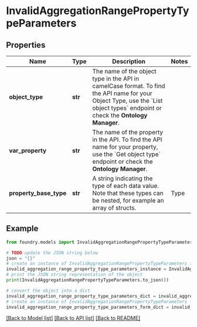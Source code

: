 # InvalidAggregationRangePropertyTypeParameters

## Properties

Name | Type | Description | Notes
------------ | ------------- | ------------- | -------------
**object_type** | **str** | The name of the object type in the API in camelCase format. To find the API name for your Object Type, use the \`List object types\` endpoint or check the **Ontology Manager**.  |
**var_property** | **str** | The name of the property in the API. To find the API name for your property, use the \`Get object type\` endpoint or check the **Ontology Manager**.  |
**property_base_type** | **str** | A string indicating the type of each data value. Note that these types can be nested, for example an array of structs.  | Type                | JSON value                                                                                                        | |---------------------|-------------------------------------------------------------------------------------------------------------------| | Array               | \`Array\<T>\`, where \`T\` is the type of the array elements, e.g. \`Array\<String>\`.                                    | | Attachment          | \`Attachment\`                                                                                                      | | Boolean             | \`Boolean\`                                                                                                         | | Byte                | \`Byte\`                                                                                                            | | Date                | \`LocalDate\`                                                                                                       | | Decimal             | \`Decimal\`                                                                                                         | | Double              | \`Double\`                                                                                                          | | Float               | \`Float\`                                                                                                           | | Integer             | \`Integer\`                                                                                                         | | Long                | \`Long\`                                                                                                            | | OntologyObject      | \`OntologyObject\<T>\` where \`T\` is the API name of the referenced object type.                                      | | Short               | \`Short\`                                                                                                           | | String              | \`String\`                                                                                                          | | Struct              | \`Struct\<T>\` where \`T\` contains field name and type pairs, e.g. \`Struct\<{ firstName: String, lastName: string }>\`  | | Timeseries          | \`TimeSeries\<T>\` where \`T\` is either \`String\` for an enum series or \`Double\` for a numeric series.                 | | Timestamp           | \`Timestamp\`                                                                                                       |  |

## Example

```python
from foundry.models import InvalidAggregationRangePropertyTypeParameters

# TODO update the JSON string below
json = "{}"
# create an instance of InvalidAggregationRangePropertyTypeParameters from a JSON string
invalid_aggregation_range_property_type_parameters_instance = InvalidAggregationRangePropertyTypeParameters.from_json(json)
# print the JSON string representation of the object
print(InvalidAggregationRangePropertyTypeParameters.to_json())

# convert the object into a dict
invalid_aggregation_range_property_type_parameters_dict = invalid_aggregation_range_property_type_parameters_instance.to_dict()
# create an instance of InvalidAggregationRangePropertyTypeParameters from a dict
invalid_aggregation_range_property_type_parameters_form_dict = invalid_aggregation_range_property_type_parameters.from_dict(invalid_aggregation_range_property_type_parameters_dict)
```

[\[Back to Model list\]](../README.md#documentation-for-models) [\[Back to API list\]](../README.md#documentation-for-api-endpoints) [\[Back to README\]](../README.md)
